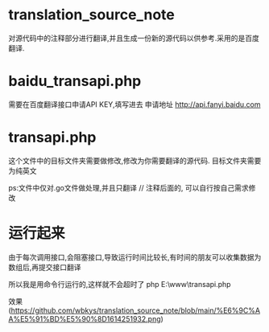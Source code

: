 # translation_source_note
对源代码中的注释部分进行翻译,并且生成一份新的源代码以供参考.采用的是百度翻译.

# baidu_transapi.php
需要在百度翻译接口申请API KEY,填写进去
申请地址 http://api.fanyi.baidu.com

# transapi.php
这个文件中的目标文件夹需要做修改,修改为你需要翻译的源代码.
目标文件夹需要为纯英文

ps:文件中仅对.go文件做处理,并且只翻译 // 注释后面的, 可以自行按自己需求修改

# 运行起来
由于每次调用接口,会阻塞接口,导致运行时间比较长,有时间的朋友可以收集数据为数组后,再提交接口翻译

所以我是用命令行运行的,这样就不会超时了
php E:\www\transapi.php

效果
(https://github.com/wbkys/translation_source_note/blob/main/%E6%9C%AA%E5%91%BD%E5%90%8D1614251932.png)
